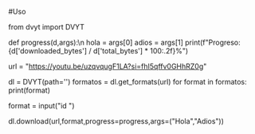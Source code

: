 #Uso

from dvyt import DVYT

def progress(d,args):\n
    hola = args[0]
    adios = args[1]
    print(f"Progreso: {d['downloaded_bytes'] / d['total_bytes'] * 100:.2f}%")
    

url = "https://youtu.be/uzqvqugF1LA?si=fhI5qffv0GHhRZ0g"

dl = DVYT(path='')
formatos = dl.get_formats(url)
for format in formatos:
    print(format)

format = input("id ")

dl.download(url,format,progress=progress,args=("Hola","Adios"))